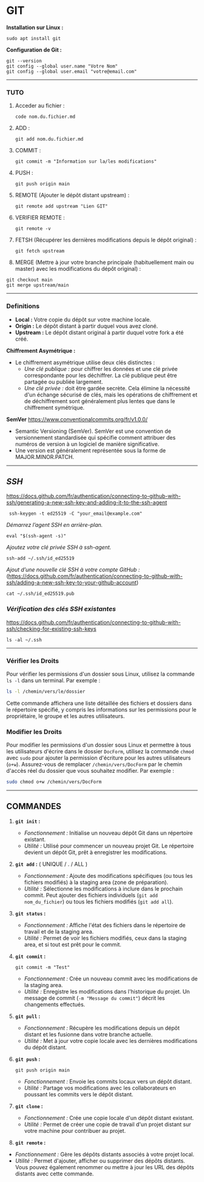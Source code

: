 # GIT

**Installation sur Linux :**
```
sudo apt install git
```

**Configuration de Git :**
```
git --version
git config --global user.name "Votre Nom"
git config --global user.email "votre@email.com"
```
***  
### TUTO

1. Acceder au fichier :
   ```
   code nom.du.fichier.md
   ```
3. ADD :
   ```
   git add nom.du.fichier.md
   ```
5. COMMIT :
   ```
   git commit -m "Information sur la/les modifications"
   ```
6. PUSH : 
   ```
   git push origin main
   ```
7. REMOTE (Ajouter le dépôt distant upstream) :
   ```
   git remote add upstream "Lien GIT"
   ```
8. VERIFIER REMOTE :
   ```
   git remote -v
   ```
9. FETSH (Récupérer les dernières modifications depuis le dépôt original) :
   ```
   git fetch upstream
   ```
10. MERGE (Mettre à jour votre branche principale (habituellement main ou master) avec les modifications du dépôt original) :
   ```
   git checkout main
   git merge upstream/main
   ```

***
### Definitions

- **Local :** Votre copie du dépôt sur votre machine locale.
- **Origin :** Le dépôt distant à partir duquel vous avez cloné.
- **Upstream :** Le dépôt distant original à partir duquel votre fork a été créé.

**Chiffrement Asymétrique :**
- Le chiffrement asymétrique utilise deux clés distinctes :
   - *Une clé publique :* pour chiffrer les données et une clé privée correspondante pour les déchiffrer. La clé publique peut être partagée ou publiée largement.
   - *Une clé privée :* doit être gardée secrète. Cela élimine la nécessité d'un échange sécurisé de clés, mais les opérations de chiffrement et de déchiffrement sont généralement plus lentes que dans le chiffrement symétrique.

**SemVer** https://www.conventionalcommits.org/fr/v1.0.0/
   - Semantic Versioning (SemVer). SemVer est une convention de versionnement standardisée qui spécifie comment attribuer des numéros de version à un logiciel de manière significative.
   - Une version est généralement représentée sous la forme de MAJOR.MINOR.PATCH.

***
## *SSH*
https://docs.github.com/fr/authentication/connecting-to-github-with-ssh/generating-a-new-ssh-key-and-adding-it-to-the-ssh-agent
```
 ssh-keygen -t ed25519 -C "your_email@example.com"
```

*Démarrez l’agent SSH en arrière-plan.*
```
eval "$(ssh-agent -s)"
```
*Ajoutez votre clé privée SSH à ssh-agent.*
```
ssh-add ~/.ssh/id_ed25519
```
*Ajout d’une nouvelle clé SSH à votre compte GitHub :*
(https://docs.github.com/fr/authentication/connecting-to-github-with-ssh/adding-a-new-ssh-key-to-your-github-account)
```
cat ~/.ssh/id_ed25519.pub
```
### *Vérification des clés SSH existantes*
https://docs.github.com/fr/authentication/connecting-to-github-with-ssh/checking-for-existing-ssh-keys
```
ls -al ~/.ssh
```

***

### Vérifier les Droits

Pour vérifier les permissions d'un dossier sous Linux, utilisez la commande `ls -l` dans un terminal. Par exemple :

```bash
ls -l /chemin/vers/le/dossier
```

Cette commande affichera une liste détaillée des fichiers et dossiers dans le répertoire spécifié, y compris les informations sur les permissions pour le propriétaire, le groupe et les autres utilisateurs.

### Modifier les Droits

Pour modifier les permissions d'un dossier sous Linux et permettre à tous les utilisateurs d'écrire dans le dossier `DocForm`, utilisez la commande `chmod` avec `sudo` pour ajouter la permission d'écriture pour les autres utilisateurs (`o+w`). Assurez-vous de remplacer `/chemin/vers/DocForm` par le chemin d'accès réel du dossier que vous souhaitez modifier. Par exemple :

```bash
sudo chmod o+w /chemin/vers/DocForm
```

***

## COMMANDES

1. **`git init` :**
   - *Fonctionnement :* Initialise un nouveau dépôt Git dans un répertoire existant.
   - *Utilité :* Utilisé pour commencer un nouveau projet Git. Le répertoire devient un dépôt Git, prêt à enregistrer les modifications.

2. **`git add` :** ( UNIQUE / . / ALL )
   - *Fonctionnement :* Ajoute des modifications spécifiques (ou tous les fichiers modifiés) à la staging area (zone de préparation).
   - *Utilité :* Sélectionne les modifications à inclure dans le prochain commit. Peut ajouter des fichiers individuels (`git add nom_du_fichier`) ou tous les fichiers modifiés (`git add all`).

3. **`git status` :**
   - *Fonctionnement :* Affiche l'état des fichiers dans le répertoire de travail et de la staging area.
   - *Utilité :* Permet de voir les fichiers modifiés, ceux dans la staging area, et si tout est prêt pour le commit.

4. **`git commit` :**
      ```
      git commit -m "Test"
      ```
   - *Fonctionnement :* Crée un nouveau commit avec les modifications de la staging area.
   - *Utilité :* Enregistre les modifications dans l'historique du projet. Un message de commit (`-m "Message du commit"`) décrit les changements effectués.

6. **`git pull` :**
   - *Fonctionnement :* Récupère les modifications depuis un dépôt distant et les fusionne dans votre branche actuelle.
   - *Utilité :* Met à jour votre copie locale avec les dernières modifications du dépôt distant.

7. **`git push` :**
      ```
      git push origin main
      ```
   - *Fonctionnement :* Envoie les commits locaux vers un dépôt distant.
   - *Utilité :* Partage vos modifications avec les collaborateurs en poussant les commits vers le dépôt distant.

9. **`git clone` :**
   - *Fonctionnement :* Crée une copie locale d'un dépôt distant existant.
   - *Utilité :* Permet de créer une copie de travail d'un projet distant sur votre machine pour contribuer au projet.

10. **`git remote` :**
   - *Fonctionnement :* Gère les dépôts distants associés à votre projet local.
   - *Utilité :* Permet d'ajouter, afficher ou supprimer des dépôts distants. Vous pouvez également renommer ou mettre à jour les URL des dépôts distants avec cette commande.
